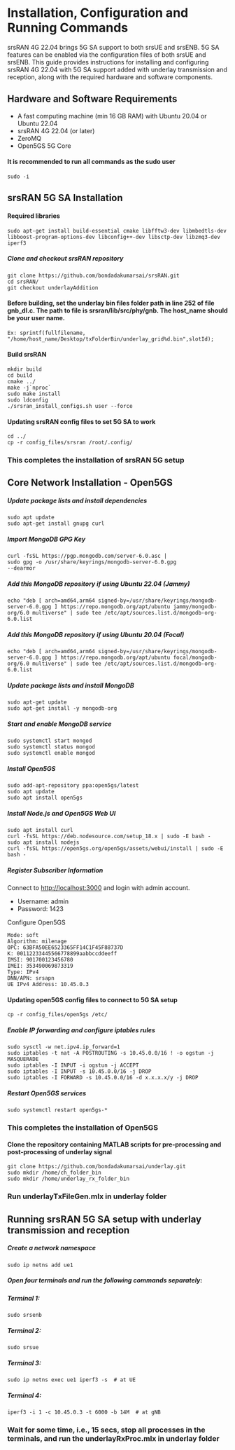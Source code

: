# Installation, Configuration and Running Commands

srsRAN 4G 22.04 brings 5G SA support to both srsUE and srsENB. 5G SA features can be enabled via the configuration files of both srsUE and srsENB. This guide provides instructions for installing and configuring srsRAN 4G 22.04 with 5G SA support added with underlay transmission and reception, along with the required hardware and software components.

## Hardware and Software Requirements

- A fast computing machine (min 16 GB RAM) with Ubuntu 20.04 or Ubuntu 22.04
- srsRAN 4G 22.04 (or later)
- ZeroMQ
- Open5GS 5G Core

#### It is recommended to run all commands as the sudo user
	sudo -i

## srsRAN 5G SA Installation 

#### Required libraries
    sudo apt-get install build-essential cmake libfftw3-dev libmbedtls-dev libboost-program-options-dev libconfig++-dev libsctp-dev libzmq3-dev iperf3

##### Clone and checkout srsRAN repository
    git clone https://github.com/bondadakumarsai/srsRAN.git
    cd srsRAN/
    git checkout underlayAddition

#### Before building, set the underlay bin files folder path in line 252 of file gnb_dl.c. The path to file is srsran/lib/src/phy/gnb. The host_name should be your user name.
    Ex: sprintf(fullfilename, "/home/host_name/Desktop/txFolderBin/underlay_grid%d.bin",slotId);  

#### Build srsRAN
	mkdir build
	cd build
	cmake ../
	make -j`nproc`
	sudo make install
	sudo ldconfig
	./srsran_install_configs.sh user --force
	
#### Updating srsRAN config files to set 5G SA to work
	cd ../
	cp -r config_files/srsran /root/.config/ 
 
### This completes the installation of srsRAN 5G setup
 
## Core Network Installation - Open5GS

##### Update package lists and install dependencies

    sudo apt update
    sudo apt-get install gnupg curl

##### Import MongoDB GPG Key

    curl -fsSL https://pgp.mongodb.com/server-6.0.asc |
    sudo gpg -o /usr/share/keyrings/mongodb-server-6.0.gpg
    --dearmor

##### Add this MongoDB repository if using Ubuntu 22.04 (Jammy)

    echo "deb [ arch=amd64,arm64 signed-by=/usr/share/keyrings/mongodb-server-6.0.gpg ] https://repo.mongodb.org/apt/ubuntu jammy/mongodb-org/6.0 multiverse" | sudo tee /etc/apt/sources.list.d/mongodb-org-6.0.list

##### Add this MongoDB repository if using Ubuntu 20.04 (Focal)

    echo "deb [ arch=amd64,arm64 signed-by=/usr/share/keyrings/mongodb-server-6.0.gpg ] https://repo.mongodb.org/apt/ubuntu focal/mongodb-org/6.0 multiverse" | sudo tee /etc/apt/sources.list.d/mongodb-org-6.0.list

##### Update package lists and install MongoDB

    sudo apt-get update
    sudo apt-get install -y mongodb-org

##### Start and enable MongoDB service

    sudo systemctl start mongod
    sudo systemctl status mongod
    sudo systemctl enable mongod

##### Install Open5GS

    sudo add-apt-repository ppa:open5gs/latest
    sudo apt update
    sudo apt install open5gs

##### Install Node.js and Open5GS Web UI

    sudo apt install curl
    curl -fsSL https://deb.nodesource.com/setup_18.x | sudo -E bash -
    sudo apt install nodejs
    curl -fsSL https://open5gs.org/open5gs/assets/webui/install | sudo -E bash -

##### Register Subscriber Information
Connect to [http://localhost:3000](http://localhost:3000) and login with admin account.
- Username: admin
- Password: 1423

Configure Open5GS

    Mode: soft
    Algorithm: milenage
    OPC: 63BFA50EE6523365FF14C1F45F88737D
    K: 00112233445566778899aabbccddeeff
    IMSI: 901700123456780
    IMEI: 353490069873319
    Type: IPv4
    DNN/APN: srsapn
    UE IPv4 Address: 10.45.0.3

#### Updating open5GS config files to connect to 5G SA setup
	cp -r config_files/open5gs /etc/ 

##### Enable IP forwarding and configure iptables rules

    sudo sysctl -w net.ipv4.ip_forward=1
    sudo iptables -t nat -A POSTROUTING -s 10.45.0.0/16 ! -o ogstun -j MASQUERADE
    sudo iptables -I INPUT -i ogstun -j ACCEPT
    sudo iptables -I INPUT -s 10.45.0.0/16 -j DROP
    sudo iptables -I FORWARD -s 10.45.0.0/16 -d x.x.x.x/y -j DROP

##### Restart Open5GS services

    sudo systemctl restart open5gs-*

### This completes the installation of Open5GS


#### Clone the repository containing MATLAB scripts for pre-processing and post-processing of underlay signal

	git clone https://github.com/bondadakumarsai/underlay.git
 	sudo mkdir /home/ch_folder_bin
  	sudo mkdir /home/underlay_rx_folder_bin
	
### Run underlayTxFileGen.mlx in underlay folder

## Running srsRAN 5G SA setup with underlay transmission and reception

##### Create a network namespace
    sudo ip netns add ue1

##### Open four terminals and run the following commands separately:

##### Terminal 1:
    sudo srsenb

##### Terminal 2:
    sudo srsue

##### Terminal 3:
    sudo ip netns exec ue1 iperf3 -s  # at UE

##### Terminal 4:
    iperf3 -i 1 -c 10.45.0.3 -t 6000 -b 14M  # at gNB
	
### Wait for some time, i.e., 15 secs, stop all processes in the terminals, and run the underlayRxProc.mlx in underlay folder
	
